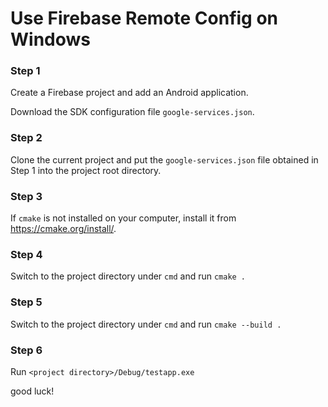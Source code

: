 # Use Firebase Remote Config on Windows


### Step 1

Create a Firebase project and add an Android application.

Download the SDK configuration file `google-services.json`.



### Step 2

Clone the current project and put the `google-services.json` file obtained in Step 1 into the project root directory.



### Step 3

If `cmake` is not installed on your computer, install it from https://cmake.org/install/.



### Step 4

Switch to the project directory under `cmd` and run `cmake .`



### Step 5

Switch to the project directory under `cmd` and run `cmake --build .`



### Step 6

Run `<project directory>/Debug/testapp.exe`



good luck!

